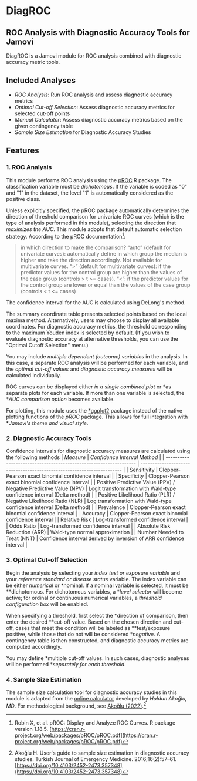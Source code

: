 # DiagROC
## ROC Analysis with Diagnostic Accuracy Tools for Jamovi

DiagROC is a Jamovi module for ROC analysis combined with diagnostic accuracy metric tools. 

## Included Analyses
- *ROC Analysis*: Run ROC analysis and assess diagnostic accuracy metrics
- *Optimal Cut-off Selection*: Assess diagnostic accuracy metrics for selected cut-off points
- *Manual Calculator*: Assess diagnostic accuracy metrics based on the given contingency table
- *Sample Size Estimation* for Diagnostic Accuracy Studies


## Features
### 1. ROC Analysis
This module performs ROC analysis using the [pROC](https://github.com/xrobin/pROC) R package. The classification variable must be *dichotomous*. If the variable is coded as "0" and "1" in the dataset, the level "1" is automatically considered as the positive class.

Unless explicitly specified, the pROC package automatically determines the direction of threshold comparison for univariate ROC curves (which is the type of analysis performed in this module), selecting the direction that *maximizes the AUC*. This module adopts that default automatic selection strategy.
According to the pROC documentation[^pROC-manual]:

> in which direction to make the comparison? “auto” (default for univariate curves): automatically define in which group the median is higher and take the direction accordingly. Not available for multivariate curves. “>” (default for multivariate curves): if the predictor values for the control group are higher than the values of the case group (controls > t >= cases). “<”: if the predictor values for the control group are lower or equal than the values of the case group (controls < t <= cases) 

The confidence interval for the AUC is calculated using DeLong's method.

The summary coordinate table presents selected points based on the local maxima method. Alternatively, users may choose to display all available coordinates. For diagnostic accuracy metrics, the threshold corresponding to the maximum Youden index is selected by default.
(If you wish to evaluate diagnostic accuracy at alternative thresholds, you can use the "Optimal Cutoff Selection" menu.)

You may include *multiple dependent (outcome) variables* in the analysis. In this case, a separate ROC analysis will be performed for each variable, and the *optimal cut-off values* and *diagnostic accuracy measures* will be calculated individually.

ROC curves can be displayed either *in a single combined plot* or *as separate plots for each variable. If more than one variable is selected, the **AUC comparison option* becomes available.

For plotting, this module uses the [*ggplot2](https://ggplot2.tidyverse.org/) package instead of the native plotting functions of the *pROC* package. This allows for full integration with **Jamovi's theme and visual style*.

### 2. Diagnostic Accuracy Tools

Confidence intervals for diagnostic accuracy measures are calculated using the following methods
| *Measure*                                                       | *Confidence Interval Method*                                         |
| ----------------------------------------------------------------- | ---------------------------------------------------------------------- |
| Sensitivity                                                       | Clopper-Pearson exact binomial confidence interval                     |
| Specificity                                                       | Clopper-Pearson exact binomial confidence interval                     |
| Positive Predictive Value (PPV) / Negative Predictive Value (NPV) | Logit transformation with Wald-type confidence interval (Delta method) |
| Positive Likelihood Ratio (PLR) / Negative Likelihood Ratio (NLR) | Log transformation with Wald-type confidence interval (Delta method)   |
| Prevalence                                                        | Clopper-Pearson exact binomial confidence interval                     |
| Accuracy                                                          | Clopper-Pearson exact binomial confidence interval                     |
| Relative Risk                                                     | Log-transformed confidence interval                                    |
| Odds Ratio                                                        | Log-transformed confidence interval                                    |
| Absolute Risk Reduction (ARR)                                     | Wald-type normal approximation                                         |
| Number Needed to Treat (NNT)                                      | Confidence interval derived by inversion of ARR confidence interval    |

### 3. Optimal Cut-off Selection

Begin the analysis by selecting your *index test or exposure variable* and your *reference standard or disease status* variable. The index variable can be either *numerical* or *nominal. If a nominal variable is selected, it must be **dichotomous. For dichotomous variables, a **level selector* will become active; for ordinal or continuous numerical variables, a *threshold configuration box* will be enabled.

When specifying a threshold, first select the *direction of comparison, then enter the desired **cut-off value. Based on the chosen direction and cut-off, cases that meet the condition will be labeled as **test/exposure positive, while those that do not will be considered **negative*. A contingency table is then constructed, and diagnostic accuracy metrics are computed accordingly.

You may define *multiple cut-off values. In such cases, diagnostic analyses will be performed **separately for each threshold*.

### 4. Sample Size Estimation

The sample size calculation tool for diagnostic accuracy studies in this module is adapted from the [online calculator](https://turkjemergmed.com/calculator) developed by *Haldun Akoğlu, MD*.
For methodological background, see [Akoğlu (2022)](https://turkjemergmed.com/abstract/811).[^akoglu]


[^pROC-manual]: Robin X, et al. pROC: Display and Analyze ROC Curves. R package version 1.18.5. [https://cran.r-project.org/web/packages/pROC/pROC.pdf](https://cran.r-project.org/web/packages/pROC/pROC.pdf)
[^akoglu]: Akoğlu H. User's guide to sample size estimation in diagnostic accuracy studies. Turkish Journal of Emergency Medicine. 2016;16(2):57–61. [https://doi.org/10.4103/2452-2473.357348](https://doi.org/10.4103/2452-2473.357348)